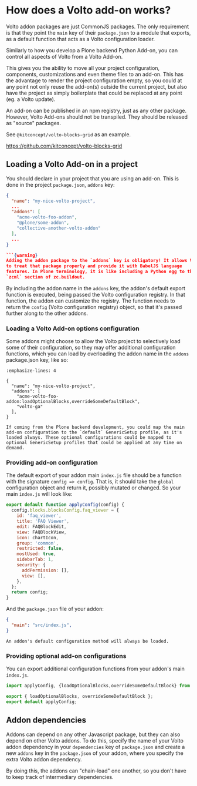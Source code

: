 # How does a Volto add-on works?

Volto addon packages are just CommonJS packages. The only requirement is that
they point the `main` key of their `package.json` to a module that exports, as
a default function that acts as a Volto configuration loader.

Similarly to how you develop a Plone backend Python Add-on, you can control all aspects of Volto from a Volto Add-on.

This gives you the ability to move all your project configuration, components, customizations and even theme files to an add-on. This has the advantage to render the project configuration empty, so you could at any point not only reuse the add-on(s) outside the current project, but also have the project as simply boilerplate that could be replaced at any point (eg. a Volto update).

An add-on can be published in an npm registry, just as any other package. However, Volto Add-ons should not be transpiled. They should be released as "source" packages.

See `@kitconcept/volto-blocks-grid` as an example.

https://github.com/kitconcept/volto-blocks-grid

## Loading a Volto Add-on in a project

You should declare in your project that you are using an add-on.
This is done in the project `package.json`, `addons` key:

```json
{
  "name": "my-nice-volto-project",
  ...
  "addons": [
    "acme-volto-foo-addon",
    "@plone/some-addon",
    "collective-another-volto-addon"
  ],
  ...
}

```{warning}
Adding the addon package to the `addons` key is obligatory! It allows Volto
to treat that package properly and provide it with BabelJS language
features. In Plone terminology, it is like including a Python egg to the
`zcml` section of zc.buildout.
```

By including the addon name in the `addons` key, the addon's default export
function is executed, being passed the Volto configuration registry. In that
function, the addon can customize the registry. The function needs to return
the `config` (Volto configuration registry) object, so that it's passed further
along to the other addons.

### Loading a Volto Add-on options configuration

Some addons might choose to allow the Volto project to selectively load some of
their configuration, so they may offer additional configuration functions,
which you can load by overloading the addon name in the ``addons`` package.json
key, like so:

```{code-block} json
:emphasize-lines: 4

{
  "name": "my-nice-volto-project",
  "addons": [
    "acme-volto-foo-addon:loadOptionalBlocks,overrideSomeDefaultBlock",
    "volto-ga"
  ],
}
```

```{note}
If coming from the Plone backend development, you could map the main add-on configuration to the `default` GenericSetup profile, as it's loaded always. These optional configurations could be mapped to optional GenericSetup profiles that could be applied at any time on demand.
```

### Providing add-on configuration

The default export of your addon main `index.js` file should be a function with
the signature `config => config`.
That is, it should take the `global` configuration object and return it,
possibly mutated or changed. So your main `index.js` will look like:

```js
export default function applyConfig(config) {
  config.blocks.blocksConfig.faq_viewer = {
    id: 'faq_viewer',
    title: 'FAQ Viewer',
    edit: FAQBlockEdit,
    view: FAQBlockView,
    icon: chartIcon,
    group: 'common',
    restricted: false,
    mostUsed: true,
    sidebarTab: 1,
    security: {
      addPermission: [],
      view: [],
    },
  };
  return config;
}
```

And the `package.json` file of your addon:

```json
{
  "main": "src/index.js",
}
```

```{warning}
An addon's default configuration method will always be loaded.
```

### Providing optional add-on configurations

You can export additional configuration functions from your addon's main
`index.js`.

```js
import applyConfig, {loadOptionalBlocks,overrideSomeDefaultBlock} from './config';

export { loadOptionalBlocks, overrideSomeDefaultBlock };
export default applyConfig;
```

## Addon dependencies

Addons can depend on any other Javascript package, but they can also depend on
other Volto addons. To do this, specify the name of your Volto addon dependency
in your `dependencies` key of `package.json` and create a new `addons` key in
the `package.json` of your addon, where you specify the extra Volto addon
dependency.

By doing this, the addons can "chain-load" one another, so you don't have to
keep track of intermediary dependencies.
